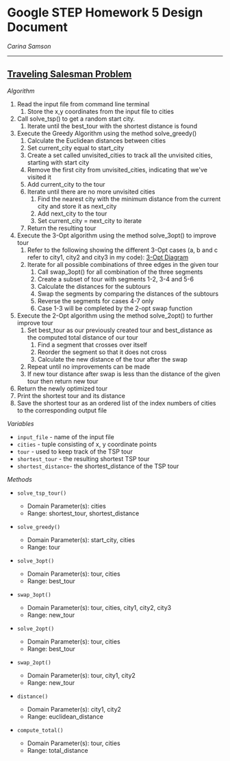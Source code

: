 # Google STEP Homework 5 Design Document
*Carina Samson*

-------
<u>**Traveling Salesman Problem**</u>
-------
*Algorithm*
1. Read the input file from command line terminal
   1. Store the x,y coordinates from the input file to cities
2. Call solve_tsp() to get a random start city.
   1. Iterate until the best_tour with the shortest distance is found
3. Execute the Greedy Algorithm using the method solve_greedy()
   1. Calculate the Euclidean distances between cities
   2. Set current_city equal to start_city
   3. Create a set called unvisited_cities to track all the unvisited cities, starting with start city
   4. Remove the first city from unvisited_cities, indicating that we've visited it
   5. Add current_city to the tour
   6. Iterate until there are no more unvisited cities
        1. Find the nearest city with the minimum distance from the current city and store it as next_city
        2. Add next_city to the tour
        3. Set current_city = next_city to iterate
    7. Return the resulting tour
4. Execute the 3-Opt algorithm using the method solve_3opt() to improve tour
    1. Refer to the following showing the different 3-Opt cases (a, b and c refer to city1, city2 and city3 in my code): [3-Opt Diagram](https://ibb.co/1nBSMPZ)
    2. Iterate for all possible combinations of three edges in the given tour
        1. Call swap_3opt() for all combination of the three segments 
        2. Create a subset of tour with segments 1-2, 3-4 and 5-6
        3. Calculate the distances for the subtours 
        4. Swap the segments by comparing the distances of the subtours 
        5. Reverse the segments for cases 4-7 only
        6. Case 1-3 will be completed by the 2-opt swap function
5. Execute the 2-Opt algorithm using the method solve_2opt() to further improve tour
    1. Set best_tour as our previously created tour and best_distance as the computed total distance of our tour
        1. Find a segment that crosses over itself
        2. Reorder the segment so that it does not cross
        3. Calculate the new distance of the tour after the swap
    2. Repeat until no improvements can be made
    3. If new tour distance after swap is less than the distance of the given tour then return new tour
6. Return the newly optimized tour
7. Print the shortest tour and its distance
8. Save the shortest tour as an ordered list of the index numbers of cities to the corresponding output file

*Variables*
- `input_file` - name of the input file
- `cities` - tuple consisting of x, y coordinate points
- `tour` - used to keep track of the TSP tour
- `shortest_tour` - the resulting shortest TSP tour
- `shortest_distance`-  the shortest_distance of the TSP tour

*Methods*
- `solve_tsp_tour()`
  - Domain Parameter(s): cities
  - Range: shortest_tour, shortest_distance

- `solve_greedy()`
  - Domain Parameter(s): start_city, cities
  - Range: tour

- `solve_3opt()`
  - Domain Parameter(s): tour, cities
  - Range: best_tour

- `swap_3opt()`
  - Domain Parameter(s): tour, cities, city1, city2, city3
  - Range: new_tour

- `solve_2opt()`
  - Domain Parameter(s): tour, cities
  - Range: best_tour

- `swap_2opt()`
  - Domain Parameter(s): tour, city1, city2
  - Range: new_tour

- `distance()`
  - Domain Parameter(s): city1, city2
  - Range: euclidean_distance

- `compute_total()`
  - Domain Parameter(s): tour, cities
  - Range: total_distance
